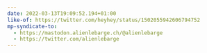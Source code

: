 ```yaml
---
date: 2022-03-13T19:09:52.194+01:00
like-of: https://twitter.com/heyhey/status/1502055942606794752
mp-syndicate-to:
  - https://mastodon.alienlebarge.ch/@alienlebarge
  - https://twitter.com/alienlebarge
---
```

